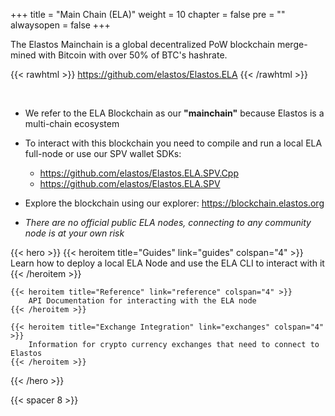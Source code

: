 

+++
title = "Main Chain (ELA)"
weight = 10
chapter = false
pre = ""
alwaysopen = false
+++

The Elastos Mainchain is a global decentralized PoW blockchain merge-mined with Bitcoin with over 50% of BTC's hashrate.

{{< rawhtml >}}
    <a target="_blank" href="https://github.com/elastos/Elastos.ELA" style="color: #333; font-size: 20px;">
        <i class="fab fa-github"></i> https://github.com/elastos/Elastos.ELA
    </a>
{{< /rawhtml >}}

<br/>

- We refer to the ELA Blockchain as our **"mainchain"** because Elastos is a multi-chain ecosystem

- To interact with this blockchain you need to compile and run a local ELA full-node or use our SPV wallet SDKs:

    - <a href="https://github.com/elastos/Elastos.ELA.SPV.Cpp" target="_blank">https://github.com/elastos/Elastos.ELA.SPV.Cpp</a>
    - <a href="https://github.com/elastos/Elastos.ELA.SPV" target="_blank">https://github.com/elastos/Elastos.ELA.SPV</a>

- Explore the blockchain using our explorer: <a href="https://blockchain.elastos.org/" target="_blank">https://blockchain.elastos.org</a>

- _There are no official public ELA nodes, connecting to any community node is at your own risk_

{{< hero >}}
    {{< heroitem title="Guides" link="guides" colspan="4" >}}
        Learn how to deploy a local ELA Node and use the ELA CLI to interact with it
    {{< /heroitem >}}

    {{< heroitem title="Reference" link="reference" colspan="4" >}}
        API Documentation for interacting with the ELA node
    {{< /heroitem >}}

    {{< heroitem title="Exchange Integration" link="exchanges" colspan="4" >}}
        Information for crypto currency exchanges that need to connect to Elastos
    {{< /heroitem >}}
{{< /hero >}}

{{< spacer 8 >}}
